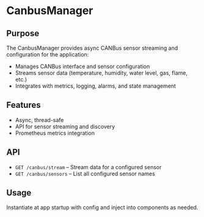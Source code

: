 # CanbusManager

## Purpose

The CanbusManager provides async CANBus sensor streaming and configuration for the application:

- Manages CANBus interface and sensor configuration
- Streams sensor data (temperature, humidity, water level, gas, flame, etc.)
- Integrates with metrics, logging, alarms, and state management

## Features

- Async, thread-safe
- API for sensor streaming and discovery
- Prometheus metrics integration

## API

- `GET /canbus/stream` – Stream data for a configured sensor
- `GET /canbus/sensors` – List all configured sensor names

## Usage

Instantiate at app startup with config and inject into components as needed.
